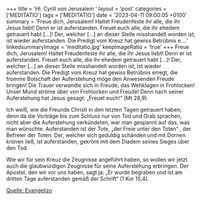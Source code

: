 +++
title = 'Hl. Cyrill von Jerusalem  '
layout = 'post'
categories = ['MEDITATIO']
tags = ['MEDITATIO']
date = '2023-04-11 09:00:05 +0100'
summary = 'Freue dich, Jerusalem! Haltet Freudenfeste ihr alle, die ihr Jesus liebt! Denn er ist auferstanden. Freuet euch alle, die ihr ehedem getrauert habt […]! Der, welcher […] an dieser Stelle misshandelt worden ist, ist wieder auferstanden. Die Predigt vom Kreuz hat gewiss Betrübnis e....'
linkedsummaryImage = 'meditatio.jpg'
keepImageRatio = 'true'
+++
Freue dich, Jerusalem! Haltet Freudenfeste ihr alle, die ihr Jesus liebt! Denn er ist auferstanden. Freuet euch alle, die ihr ehedem getrauert habt […]! Der, welcher […] an dieser Stelle misshandelt worden ist, ist wieder auferstanden. Die Predigt vom Kreuz hat gewiss Betrübnis erregt, die fromme Botschaft der Auferstehung möge den Anwesenden Freude bringen! Die Trauer verwandle sich in Freude, das Wehklagen in Frohlocken! Unser Mund ströme über von Frohlocken und Freude! Denn nach seiner Auferstehung hat Jesus gesagt: „Freuet euch!“ (Mt 28,9).<!--more-->

Ich weiß, wie die Freunde Christi in den letzten Tagen getrauert haben; denn da die Vorträge bis zum Schluss nur von Tod und Grab sprachen, nicht aber die Auferstehung verkündeten, war man gespannt auf das, was man wünschte. Auferstanden ist der Tote, „der Freie unter den Toten“ , der Befreier der Toten. Der, welcher sich geduldig schänden und mit Dornen krönen ließ, ist auferstanden, gekrönt mit dem Diadem seines Sieges über den Tod.

Wie wir für sein Kreuz die Zeugnisse angeführt haben, so wollen wir jetzt auch die glaubwürdigen Zeugnisse für seine Auferstehung erbringen. Der Apostel, den wir vor uns haben, sagt ja: „Er wurde begraben und ist am dritten Tage auferstanden gemäß der Schrift“ (1 Kor 15,4).




[Quelle: Evangelizo](https://evangeliumtagfuertag.org/DE/gospel)
